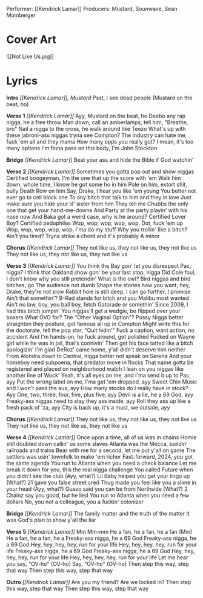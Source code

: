 Performer: [[Kendrick Lamar]]
Producers: Mustard, Sounwave, Sean Momberger
# Cover Art
![[Not Like Us.jpg]]
# Lyrics
**Intro**
*[[Kendrick Lamar]], Mustard*
Psst, I see dead people
(Mustard on the beat, ho)

**Verse 1**
*[[Kendrick Lamar]]*
Ayy, Mustard on the beat, ho
Deebo any rap nigga, he a free throw
Man down, call an amberlamps, tell him, "Breathe, bro"
Nail a nigga to the cross, he walk around like Teezo
What's up with these jabroni-ass niggas tryna see Compton?
The industry can hate me, fuck 'em all and they mama
How many opps you really got? I mean, it's too many options
I'm finna pass on this body, I'm John Stockton

**Bridge**
*[[Kendrick Lamar]]*
Beat your ass and hide the Bible if God watchin'

**Verse 2**
*[[Kendrick Lamar]]*
Sometimes you gotta pop out and show niggas
Certified boogeyman, I'm the one that up the score with 'em
Walk him down, whole time, I know he got some ho in him
Pole on him, extort shit, bully Death Row on him
Say, Drake, I hear you like 'em young
You better not ever go to cell block one
To any bitch that talk to him and they in love
Just make sure you hide your lil' sister from him
They tell me Chubbs the only one that get your hand-me-downs
And Party at the party playin' with his nose now
And Baka got a weird case, why is he around?
Certified Lover Boy? Certified pedophiles
Wop, wop, wop, wop, wop, Dot, fuck 'em up
Wop, wop, wop, wop, wop, I'ma do my stuff
Why you trollin' like a bitch? Ain't you tired?
Tryna strike a chord and it's probably A minor

**Chorus**
*[[Kendrick Lamar]]*
They not like us, they not like us, they not like us
They not like us, they not like us, they not like us

**Verse 3**
*[[Kendrick Lamar]]*
You think the Bay gon' let you disrespect Pac, nigga?
I think that Oakland show gon' be your last stop, nigga
Did Cole fouI, I don't know why you still pretendin'
What is the owl? Bird niggas and bird bitches, go
The audience not dumb
Shape the stories how you want, hey, Drake, they're not slow
Rabbit hole is still deep, I can go further, I promise
Ain't that somethin'? B-Rad stands for bitch and you Malibu most wanted
Ain't no law, boy, you ball boy, fetch Gatorade or somethin'
Since 2009, I had this bitch jumpin'
You niggas'll get a wedgie, be flipped over your boxers
What OVO for? The "Other Vaginal Option"? Pussy
Nigga better straighten they posture, got famous all up in Compton
Might write this for the doctorate, tell the pop star, "Quit hidin'"
Fuck a caption, want action, no accident
And I'm hands-on, he fuck around, get polished
Fucked on Wayne girl while he was in jail, that's connivin'
Then get his face tatted like a bitch apologizin'
I'm glad DeRoz' came home, y'all didn't deserve him neither
From Alondra down to Central, nigga better not speak on Serena
And your homeboy need subpoena, that predator move in flocks
That name gotta be registered and placed on neighborhood watch
I lean on you niggas like another line of Wock'
Yeah, it's all eyes on me, and I'ma send it up to Pac, ayy
Put the wrong label on me, I'ma get 'em dropped, ayy
Sweet Chin Music and I won't pass the aux, ayy
How many stocks do I really have in stock? Ayy
One, two, three, four, five, plus five, ayy
Devil is a lie, he a 69 God, ayy
Freaky-ass niggas need to stay they ass inside, ayy
Roll they ass up like a fresh pack of 'za, ayy
City is back up, it's a must, we outside, ayy

**Chorus**
*[[Kendrick Lamar]]*
They not like us, they not like us, they not like us
They not like us, they not like us, they not like us

**Verse 4**
*[[Kendrick Lamar]]*
Once upon a time, all of us was in chains
Homie still doubled down callin' us some slaves
Atlanta was the Mecca, buildin' railroads and trains
Bear with me for a second, let me put y'all on game
The settlers was usin' townfolk to make 'em richer
Fast-forward, 2024, you got the same agenda
You run to Atlanta when you need a check balance
Let me break it down for you, this the real nigga challenge
You called Future when you didn't see the club (Ayy, what?)
Lil Baby helped you get your lingo up (What?)
21 gave you false street cred
Thug made you feel like you a slime in your head (Ayy, what?)
Quavo said you can be from Northside (What?)
2 Chainz say you good, but he lied
You run to Atlanta when you need a few dollars
No, you not a colleague, you a fuckin' colonizer

**Bridge**
*[[Kendrick Lamar]]*
The family matter and the truth of the matter
It was God's plan to show y'all the liar

**Verse 5**
*[[Kendrick Lamar]]*
Mm
Mm-mm
He a fan, he a fan, he a fan (Mm)
He a fan, he a fan, he a
Freaky-ass nigga, he a 69 God
Freaky-ass nigga, he a 69 God
Hey, hey, hey, hey, run for your life
Hey, hey, hey, hey, run for your life
Freaky-ass nigga, he a 69 God
Freaky-ass nigga, he a 69 God
Hey, hey, hey, hey, run for your life
Hey, hey, hey, hey, run for your life
Let me hear you say, "OV-ho" (OV-ho)
Say, "OV-ho" (OV-ho)
Then step this way, step that way
Then step this way, step that way

**Outro**
*[[Kendrick Lamar]]*
Are you my friend?
Are we locked in?
Then step this way, step that way
Then step this way, step that way